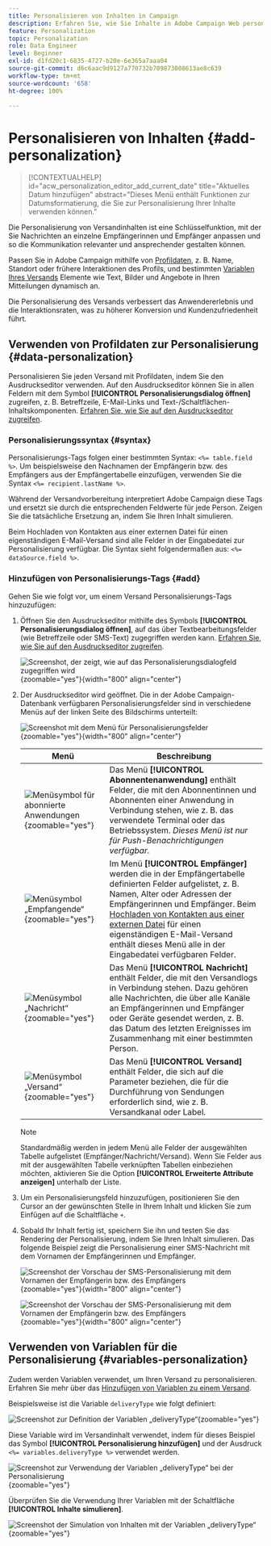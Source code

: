```yaml
---
title: Personalisieren von Inhalten in Campaign
description: Erfahren Sie, wie Sie Inhalte in Adobe Campaign Web personalisieren
feature: Personalization
topic: Personalization
role: Data Engineer
level: Beginner
exl-id: d1fd20c1-6835-4727-b20e-6e365a7aaa04
source-git-commit: d6c6aac9d9127a770732b709873008613ae8c639
workflow-type: tm+mt
source-wordcount: '658'
ht-degree: 100%

---
```


# Personalisieren von Inhalten {#add-personalization}

>[!CONTEXTUALHELP]
>id="acw_personalization_editor_add_current_date"
>title="Aktuelles Datum hinzufügen"
>abstract="Dieses Menü enthält Funktionen zur Datumsformatierung, die Sie zur Personalisierung Ihrer Inhalte verwenden können."

Die Personalisierung von Versandinhalten ist eine Schlüsselfunktion, mit der Sie Nachrichten an einzelne Empfängerinnen und Empfänger anpassen und so die Kommunikation relevanter und ansprechender gestalten können.

Passen Sie in Adobe Campaign mithilfe von [Profildaten](#data-personalization), z. B. Name, Standort oder frühere Interaktionen des Profils, und bestimmten [Variablen Ihres Versands](#variables-personalization) Elemente wie Text, Bilder und Angebote in Ihren Mitteilungen dynamisch an.

Die Personalisierung des Versands verbessert das Anwendererlebnis und die Interaktionsraten, was zu höherer Konversion und Kundenzufriedenheit führt.

## Verwenden von Profildaten zur Personalisierung {#data-personalization}

Personalisieren Sie jeden Versand mit Profildaten, indem Sie den Ausdruckseditor verwenden. Auf den Ausdruckseditor können Sie in allen Feldern mit dem Symbol **[!UICONTROL Personalisierungsdialog öffnen]** zugreifen, z. B. Betreffzeile, E-Mail-Links und Text-/Schaltflächen-Inhaltskomponenten. [Erfahren Sie, wie Sie auf den Ausdruckseditor zugreifen](gs-personalization.md/#access).

### Personalisierungssyntax {#syntax}

Personalisierungs-Tags folgen einer bestimmten Syntax: `<%= table.field %>`. Um beispielsweise den Nachnamen der Empfängerin bzw. des Empfängers aus der Empfängertabelle einzufügen, verwenden Sie die Syntax `<%= recipient.lastName %>`.

Während der Versandvorbereitung interpretiert Adobe Campaign diese Tags und ersetzt sie durch die entsprechenden Feldwerte für jede Person. Zeigen Sie die tatsächliche Ersetzung an, indem Sie Ihren Inhalt simulieren.

Beim Hochladen von Kontakten aus einer externen Datei für einen eigenständigen E-Mail-Versand sind alle Felder in der Eingabedatei zur Personalisierung verfügbar. Die Syntax sieht folgendermaßen aus: `<%= dataSource.field %>`.

### Hinzufügen von Personalisierungs-Tags {#add}

Gehen Sie wie folgt vor, um einem Versand Personalisierungs-Tags hinzuzufügen:

1. Öffnen Sie den Ausdruckseditor mithilfe des Symbols **[!UICONTROL Personalisierungsdialog öffnen]**, auf das über Textbearbeitungsfelder (wie Betreffzeile oder SMS-Text) zugegriffen werden kann. [Erfahren Sie, wie Sie auf den Ausdruckseditor zugreifen](gs-personalization.md/#access).

   ![Screenshot, der zeigt, wie auf das Personalisierungsdialogfeld zugegriffen wird](assets/perso-access.png){zoomable="yes"}{width="800" align="center"}

1. Der Ausdruckseditor wird geöffnet. Die in der Adobe Campaign-Datenbank verfügbaren Personalisierungsfelder sind in verschiedene Menüs auf der linken Seite des Bildschirms unterteilt:

   ![Screenshot mit dem Menü für Personalisierungsfelder](assets/perso-insert-field.png){zoomable="yes"}{width="800" align="center"}

   | Menü | Beschreibung |
   |------|-------------|
   | ![Menüsymbol für abonnierte Anwendungen](assets/do-not-localize/perso-subscribers-menu.png){zoomable="yes"} | Das Menü **[!UICONTROL Abonnentenanwendung]** enthält Felder, die mit den Abonnentinnen und Abonnenten einer Anwendung in Verbindung stehen, wie z. B. das verwendete Terminal oder das Betriebssystem. *Dieses Menü ist nur für Push-Benachrichtigungen verfügbar.* |
   | ![Menüsymbol „Empfangende“](assets/do-not-localize/perso-recipients-menu.png){zoomable="yes"} | Im Menü **[!UICONTROL Empfänger]** werden die in der Empfängertabelle definierten Felder aufgelistet, z. B. Namen, Alter oder Adressen der Empfängerinnen und Empfänger. Beim [Hochladen von Kontakten aus einer externen Datei](../audience/file-audience.md) für einen eigenständigen E-Mail-Versand enthält dieses Menü alle in der Eingabedatei verfügbaren Felder. |
   | ![Menüsymbol „Nachricht“](assets/do-not-localize/perso-message-menu.png){zoomable="yes"} | Das Menü **[!UICONTROL Nachricht]** enthält Felder, die mit den Versandlogs in Verbindung stehen. Dazu gehören alle Nachrichten, die über alle Kanäle an Empfängerinnen und Empfänger oder Geräte gesendet werden, z. B. das Datum des letzten Ereignisses im Zusammenhang mit einer bestimmten Person. |
   | ![Menüsymbol „Versand“](assets/do-not-localize/perso-delivery-menu.png){zoomable="yes"} | Das Menü **[!UICONTROL Versand]** enthält Felder, die sich auf die Parameter beziehen, die für die Durchführung von Sendungen erforderlich sind, wie z. B. Versandkanal oder Label. |

   >[!NOTE]
   >
   >Standardmäßig werden in jedem Menü alle Felder der ausgewählten Tabelle aufgelistet (Empfänger/Nachricht/Versand). Wenn Sie Felder aus mit der ausgewählten Tabelle verknüpften Tabellen einbeziehen möchten, aktivieren Sie die Option **[!UICONTROL Erweiterte Attribute anzeigen]** unterhalb der Liste.

1. Um ein Personalisierungsfeld hinzuzufügen, positionieren Sie den Cursor an der gewünschten Stelle in Ihrem Inhalt und klicken Sie zum Einfügen auf die Schaltfläche `+`.

1. Sobald Ihr Inhalt fertig ist, speichern Sie ihn und testen Sie das Rendering der Personalisierung, indem Sie Ihren Inhalt simulieren. Das folgende Beispiel zeigt die Personalisierung einer SMS-Nachricht mit dem Vornamen der Empfängerinnen und Empfänger.

   ![Screenshot der Vorschau der SMS-Personalisierung mit dem Vornamen der Empfängerin bzw. des Empfängers](assets/perso-preview1.png){zoomable="yes"}{width="800" align="center"}

   ![Screenshot der Vorschau der SMS-Personalisierung mit dem Vornamen der Empfängerin bzw. des Empfängers](assets/perso-preview2.png){zoomable="yes"}{width="800" align="center"}

## Verwenden von Variablen für die Personalisierung {#variables-personalization}

Zudem werden Variablen verwendet, um Ihren Versand zu personalisieren. Erfahren Sie mehr über das [Hinzufügen von Variablen zu einem Versand](../advanced-settings/delivery-settings.md#variables-delivery).

Beispielsweise ist die Variable `deliveryType` wie folgt definiert:

![Screenshot zur Definition der Variablen „deliveryType“](assets/variables-deliveryType.png){zoomable="yes"}

Diese Variable wird im Versandinhalt verwendet, indem für dieses Beispiel das Symbol **[!UICONTROL Personalisierung hinzufügen]** und der Ausdruck `<%= variables.deliveryType %>` verwendet werden.

![Screenshot zur Verwendung der Variablen „deliveryType“ bei der Personalisierung](assets/variables-perso.png){zoomable="yes"}

Überprüfen Sie die Verwendung Ihrer Variablen mit der Schaltfläche **[!UICONTROL Inhalte simulieren]**.

![Screenshot der Simulation von Inhalten mit der Variablen „deliveryType“](assets/variables-simulate.png){zoomable="yes"}